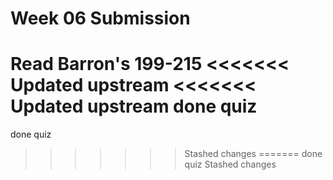 # Week 06 Submission

Read Barron's 199-215
<<<<<<< Updated upstream
<<<<<<< Updated upstream
done quiz
=======
done quiz
>>>>>>> Stashed changes
=======
done quiz
>>>>>>> Stashed changes
